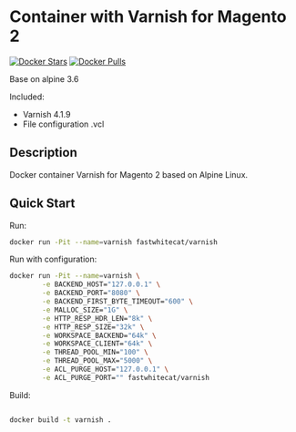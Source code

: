 # Container with Varnish for Magento 2

[![Docker Stars](https://img.shields.io/docker/stars/fastwhitecat/varnish.svg)](https://hub.docker.com/r/fastwhitecat/varnish/)
[![Docker Pulls](https://img.shields.io/docker/pulls/fastwhitecat/varnish.svg)](https://hub.docker.com/r/fastwhitecat/varnish/)

Base on alpine 3.6

Included:

- Varnish 4.1.9
- File configuration .vcl

## Description

Docker container Varnish for Magento 2 based on Alpine Linux.

## Quick Start

Run:

```bash
docker run -Pit --name=varnish fastwhitecat/varnish
```
Run with configuration:

```bash
docker run -Pit --name=varnish \
        -e BACKEND_HOST="127.0.0.1" \
        -e BACKEND_PORT="8080" \
        -e BACKEND_FIRST_BYTE_TIMEOUT="600" \
        -e MALLOC_SIZE="1G" \
        -e HTTP_RESP_HDR_LEN="8k" \
        -e HTTP_RESP_SIZE="32k" \
        -e WORKSPACE_BACKEND="64k" \
        -e WORKSPACE_CLIENT="64k" \
        -e THREAD_POOL_MIN="100" \
        -e THREAD_POOL_MAX="5000" \
        -e ACL_PURGE_HOST="127.0.0.1" \
        -e ACL_PURGE_PORT="" fastwhitecat/varnish
```

Build:

```bash

docker build -t varnish .

```
